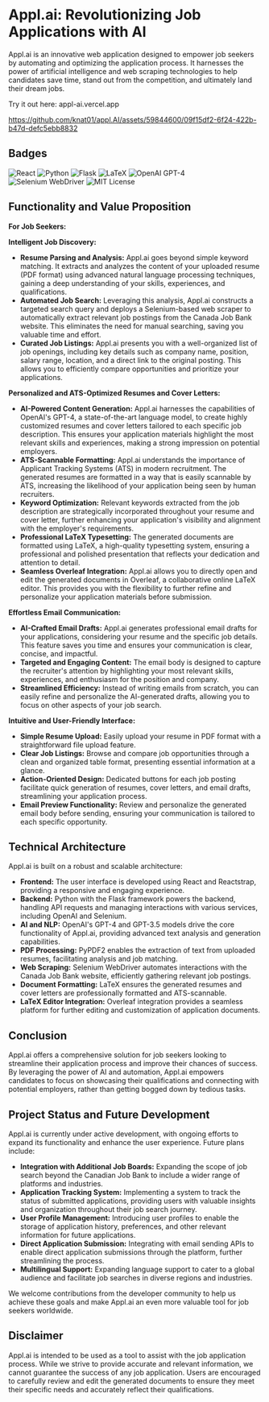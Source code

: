 # Appl.ai: Revolutionizing Job Applications with AI

Appl.ai is an innovative web application designed to empower job seekers by automating and optimizing the application process. It harnesses the power of artificial intelligence and web scraping technologies to help candidates save time, stand out from the competition, and ultimately land their dream jobs. 

Try it out here: appl-ai.vercel.app


https://github.com/knat01/appl.AI/assets/59844600/09f15df2-6f24-422b-b47d-defc5ebb8832



## Badges




![React](https://img.shields.io/badge/React-16.8+-blue)
![Python](https://img.shields.io/badge/Python-3.7%2B-blue)
![Flask](https://img.shields.io/badge/Flask-1.x-orange)
![LaTeX](https://img.shields.io/badge/LaTeX-Editor-green)
![OpenAI GPT-4](https://img.shields.io/badge/OpenAI%20GPT--4-Enabled-red)
![Selenium WebDriver](https://img.shields.io/badge/Selenium-WebDriver-critical)
![MIT License](https://img.shields.io/badge/license-MIT-green)


## Functionality and Value Proposition

**For Job Seekers:**

**Intelligent Job Discovery:**

*   **Resume Parsing and Analysis:** Appl.ai goes beyond simple keyword matching. It extracts and analyzes the content of your uploaded resume (PDF format) using advanced natural language processing techniques, gaining a deep understanding of your skills, experiences, and qualifications.
*   **Automated Job Search:** Leveraging this analysis, Appl.ai constructs a targeted search query and deploys a Selenium-based web scraper to automatically extract relevant job postings from the Canada Job Bank website. This eliminates the need for manual searching, saving you valuable time and effort.
*   **Curated Job Listings:**  Appl.ai presents you with a well-organized list of job openings, including key details such as company name, position, salary range, location, and a direct link to the original posting. This allows you to efficiently compare opportunities and prioritize your applications.

**Personalized and ATS-Optimized Resumes and Cover Letters:**

*   **AI-Powered Content Generation:** Appl.ai harnesses the capabilities of OpenAI's GPT-4, a state-of-the-art language model, to create highly customized resumes and cover letters tailored to each specific job description. This ensures your application materials highlight the most relevant skills and experiences, making a strong impression on potential employers.
*   **ATS-Scannable Formatting:**  Appl.ai understands the importance of Applicant Tracking Systems (ATS) in modern recruitment. The generated resumes are formatted in a way that is easily scannable by ATS, increasing the likelihood of your application being seen by human recruiters. 
*   **Keyword Optimization:**  Relevant keywords extracted from the job description are strategically incorporated throughout your resume and cover letter, further enhancing your application's visibility and alignment with the employer's requirements. 
*   **Professional LaTeX Typesetting:** The generated documents are formatted using LaTeX, a high-quality typesetting system, ensuring a professional and polished presentation that reflects your dedication and attention to detail.
*   **Seamless Overleaf Integration:** Appl.ai allows you to directly open and edit the generated documents in Overleaf, a collaborative online LaTeX editor. This provides you with the flexibility to further refine and personalize your application materials before submission.

**Effortless Email Communication:**

*   **AI-Crafted Email Drafts:** Appl.ai generates professional email drafts for your applications, considering your resume and the specific job details. This feature saves you time and ensures your communication is clear, concise, and impactful. 
*   **Targeted and Engaging Content:** The email body is designed to capture the recruiter's attention by highlighting your most relevant skills, experiences, and enthusiasm for the position and company. 
*   **Streamlined Efficiency:** Instead of writing emails from scratch, you can easily refine and personalize the AI-generated drafts, allowing you to focus on other aspects of your job search. 

**Intuitive and User-Friendly Interface:**

*   **Simple Resume Upload:** Easily upload your resume in PDF format with a straightforward file upload feature.
*   **Clear Job Listings:**  Browse and compare job opportunities through a clean and organized table format, presenting essential information at a glance.
*   **Action-Oriented Design:** Dedicated buttons for each job posting facilitate quick generation of resumes, cover letters, and email drafts, streamlining your application process.
*   **Email Preview Functionality:** Review and personalize the generated email body before sending, ensuring your communication is tailored to each specific opportunity.

## Technical Architecture

Appl.ai is built on a robust and scalable architecture:

*   **Frontend:**  The user interface is developed using React and Reactstrap, providing a responsive and engaging experience.
*   **Backend:**  Python with the Flask framework powers the backend, handling API requests and managing interactions with various services, including OpenAI and Selenium. 
*   **AI and NLP:** OpenAI's GPT-4 and GPT-3.5 models drive the core functionality of Appl.ai, providing advanced text analysis and generation capabilities. 
*   **PDF Processing:** PyPDF2 enables the extraction of text from uploaded resumes, facilitating analysis and job matching.
*   **Web Scraping:** Selenium WebDriver automates interactions with the Canada Job Bank website, efficiently gathering relevant job postings.
*   **Document Formatting:** LaTeX ensures the generated resumes and cover letters are professionally formatted and ATS-scannable. 
*   **LaTeX Editor Integration:**  Overleaf integration provides a seamless platform for further editing and customization of application documents.

## Conclusion

Appl.ai offers a comprehensive solution for job seekers looking to streamline their application process and improve their chances of success. By leveraging the power of AI and automation, Appl.ai empowers candidates to focus on showcasing their qualifications and connecting with potential employers, rather than getting bogged down by tedious tasks.  

## Project Status and Future Development

Appl.ai is currently under active development, with ongoing efforts to expand its functionality and enhance the user experience.  Future plans include:

*   **Integration with Additional Job Boards:** Expanding the scope of job search beyond the Canadian Job Bank to include a wider range of platforms and industries.
*   **Application Tracking System:** Implementing a system to track the status of submitted applications, providing users with valuable insights and organization throughout their job search journey.
*   **User Profile Management:**  Introducing user profiles to enable the storage of application history, preferences, and other relevant information for future applications.
*   **Direct Application Submission:** Integrating with email sending APIs to enable direct application submissions through the platform, further streamlining the process.
*   **Multilingual Support:**  Expanding language support to cater to a global audience and facilitate job searches in diverse regions and industries. 

We welcome contributions from the developer community to help us achieve these goals and make Appl.ai an even more valuable tool for job seekers worldwide.

## Disclaimer

Appl.ai is intended to be used as a tool to assist with the job application process. While we strive to provide accurate and relevant information, we cannot guarantee the success of any job application. Users are encouraged to carefully review and edit the generated documents to ensure they meet their specific needs and accurately reflect their qualifications.

